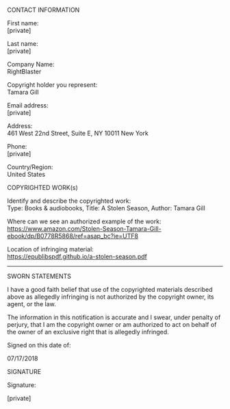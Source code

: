 CONTACT INFORMATION  

First name:  
[private]  

Last name:  
[private]  

Company Name:  
RightBlaster  

Copyright holder you represent:  
Tamara Gill

Email address:  
[private]  

Address:  
461 West 22nd Street, Suite E, NY 10011 New York

Phone:  
[private]  

Country/Region:  
United States

COPYRIGHTED WORK(s)  

Identify and describe the copyrighted work:  
Type: Books & audiobooks, Title: A Stolen Season, Author: Tamara Gill

Where can we see an authorized example of the work:  
https://www.amazon.com/Stolen-Season-Tamara-Gill-ebook/dp/B0778R5868/ref=asap_bc?ie=UTF8

Location of infringing material:  
https://epublibspdf.github.io/a-stolen-season.pdf

----------------

SWORN STATEMENTS  

I have a good faith belief that use of the copyrighted materials described above as allegedly infringing is not authorized by the copyright owner, its agent, or the law.  

The information in this notification is accurate and I swear, under penalty of perjury, that I am the copyright owner or am authorized to act on behalf of the owner of an exclusive right that is allegedly infringed.  

Signed on this date of:  

07/17/2018  

SIGNATURE  

Signature:  

[private]  
